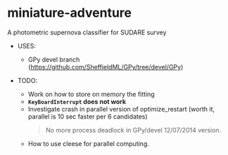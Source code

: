 miniature-adventure
===================

A photometric supernova classifier for SUDARE survey

- USES:
  - GPy devel branch (https://github.com/SheffieldML/GPy/tree/devel/GPy) 

- TODO:
  - Work on how to store on memory the fitting
  - **`KeyBoardInterrupt` does not work**
  - Investigate crash in parallel version of optimize_restart (worth it, parallel is 10 sec faster per 6 candidates)
	> No more process deadlock in GPy/devel 12/07/2014 version.
  - How to use cleese for parallel computing.

